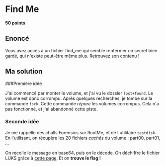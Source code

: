 # Find Me

**50 points**

## Enoncé

Vous avez accès à un fichier find_me qui semble renfermer un secret bien gardé, qui n'existe peut-être même plus. Retrouvez son contenu !

## Ma solution

###Première idée

J'ai commencé par monter le volume, et j'ai vu le dossier `lost+found`. Le volume
est donc corrompu. Après quelques recherches, je tombe sur la commande `fsck`. Cette commande *répare* les volumes corrompus.
Cela n'a pas fonctionné, et j'ai abandonné cette piste.

### Seconde idée

Je me rappelle des challs Forensics sur RootMe, et de l'utilitaire `testdisk`.
En l'utilisant, on récupère les 20 fichiers *cachés* du volume : part00, part01, ...

On recolle le message en base64, puis on le décode. On déchiffre le fichier LUKS grâce à [cette page](https://askubuntu.com/questions/835525/how-to-mount-luks-encrypted-file).
Et on **trouve le flag !**
